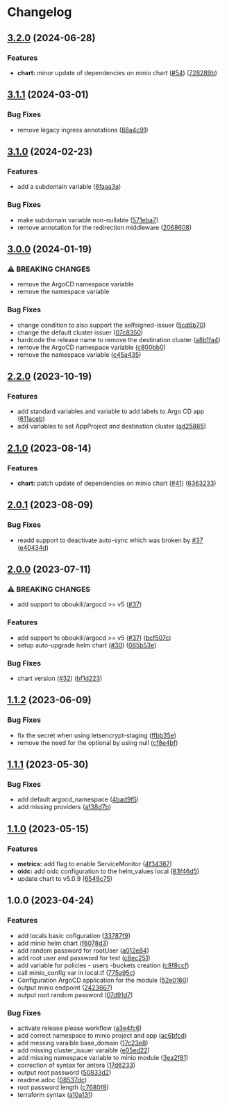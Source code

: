 # Changelog

## [3.2.0](https://github.com/camptocamp/devops-stack-module-minio/compare/v3.1.1...v3.2.0) (2024-06-28)


### Features

* **chart:** minor update of dependencies on minio chart ([#54](https://github.com/camptocamp/devops-stack-module-minio/issues/54)) ([728289b](https://github.com/camptocamp/devops-stack-module-minio/commit/728289bb10cfd89e70dab84587b11a55fe9cecde))

## [3.1.1](https://github.com/camptocamp/devops-stack-module-minio/compare/v3.1.0...v3.1.1) (2024-03-01)


### Bug Fixes

* remove legacy ingress annotations ([88a4c91](https://github.com/camptocamp/devops-stack-module-minio/commit/88a4c9196e956e878b0ff1de2e4772c2fc217e8a))

## [3.1.0](https://github.com/camptocamp/devops-stack-module-minio/compare/v3.0.0...v3.1.0) (2024-02-23)


### Features

* add a subdomain variable ([6faaa3a](https://github.com/camptocamp/devops-stack-module-minio/commit/6faaa3a493860a22989e5277b8d2fd27c5b055ef))


### Bug Fixes

* make subdomain variable non-nullable ([571eba7](https://github.com/camptocamp/devops-stack-module-minio/commit/571eba7262c9cc142001761d75fb38d4b8947c16))
* remove annotation for the redirection middleware ([2068608](https://github.com/camptocamp/devops-stack-module-minio/commit/20686087dac63e1a2bb8e822124b888a3b692a96))

## [3.0.0](https://github.com/camptocamp/devops-stack-module-minio/compare/v2.2.0...v3.0.0) (2024-01-19)


### ⚠ BREAKING CHANGES

* remove the ArgoCD namespace variable
* remove the namespace variable

### Bug Fixes

* change condition to also support the selfsigned-issuer ([5cd6b70](https://github.com/camptocamp/devops-stack-module-minio/commit/5cd6b7051a882b46d9c386d6087ab2061490249f))
* change the default cluster issuer ([07c8350](https://github.com/camptocamp/devops-stack-module-minio/commit/07c8350a4748e9d8829ed2b4a6b7f2ec1b20a74b))
* hardcode the release name to remove the destination cluster ([a8b1fa4](https://github.com/camptocamp/devops-stack-module-minio/commit/a8b1fa477acc5fcb63a956ee77c0ca9e10859acb))
* remove the ArgoCD namespace variable ([c800bb0](https://github.com/camptocamp/devops-stack-module-minio/commit/c800bb00179f58ce3e40a78bd6345e374f095f66))
* remove the namespace variable ([c45a435](https://github.com/camptocamp/devops-stack-module-minio/commit/c45a435c29c390186d1ec38cbd55df34ffb53f13))

## [2.2.0](https://github.com/camptocamp/devops-stack-module-minio/compare/v2.1.0...v2.2.0) (2023-10-19)


### Features

* add standard variables and variable to add labels to Argo CD app ([611aceb](https://github.com/camptocamp/devops-stack-module-minio/commit/611aceb503f1436960919efd8e9565563c6c5647))
* add variables to set AppProject and destination cluster ([ad25865](https://github.com/camptocamp/devops-stack-module-minio/commit/ad25865f08ff1dcea77b915b48ebb5755b9dde80))

## [2.1.0](https://github.com/camptocamp/devops-stack-module-minio/compare/v2.0.1...v2.1.0) (2023-08-14)


### Features

* **chart:** patch update of dependencies on minio chart ([#41](https://github.com/camptocamp/devops-stack-module-minio/issues/41)) ([6363233](https://github.com/camptocamp/devops-stack-module-minio/commit/6363233191e4eac5a63edc17684c03945b039f85))

## [2.0.1](https://github.com/camptocamp/devops-stack-module-minio/compare/v2.0.0...v2.0.1) (2023-08-09)


### Bug Fixes

* readd support to deactivate auto-sync which was broken by [#37](https://github.com/camptocamp/devops-stack-module-minio/issues/37) ([e40434d](https://github.com/camptocamp/devops-stack-module-minio/commit/e40434dd13ad7d13c350c9588cd6ce8c32dacb41))

## [2.0.0](https://github.com/camptocamp/devops-stack-module-minio/compare/v1.1.2...v2.0.0) (2023-07-11)


### ⚠ BREAKING CHANGES

* add support to oboukili/argocd >= v5 ([#37](https://github.com/camptocamp/devops-stack-module-minio/issues/37))

### Features

* add support to oboukili/argocd &gt;= v5 ([#37](https://github.com/camptocamp/devops-stack-module-minio/issues/37)) ([bcf507c](https://github.com/camptocamp/devops-stack-module-minio/commit/bcf507ca2c83f400417dc1257fa37b61176d0963))
* setup auto-upgrade helm chart ([#30](https://github.com/camptocamp/devops-stack-module-minio/issues/30)) ([085b53e](https://github.com/camptocamp/devops-stack-module-minio/commit/085b53e5184fbe3c15cf4780b17548e7f1c7053d))


### Bug Fixes

* chart version ([#32](https://github.com/camptocamp/devops-stack-module-minio/issues/32)) ([bf1d223](https://github.com/camptocamp/devops-stack-module-minio/commit/bf1d223e33434139c15e179d89bae98cbc2b2927))

## [1.1.2](https://github.com/camptocamp/devops-stack-module-minio/compare/v1.1.1...v1.1.2) (2023-06-09)


### Bug Fixes

* fix the secret when using letsencrypt-staging ([ffbb35e](https://github.com/camptocamp/devops-stack-module-minio/commit/ffbb35e26d88e289b7de018390780b11b0e2011d))
* remove the need for the optional by using null ([cf8e4bf](https://github.com/camptocamp/devops-stack-module-minio/commit/cf8e4bfbd2b1577e29d63b53fe04438c263989da))

## [1.1.1](https://github.com/camptocamp/devops-stack-module-minio/compare/v1.1.0...v1.1.1) (2023-05-30)


### Bug Fixes

* add default argocd_namespace ([4bad9f5](https://github.com/camptocamp/devops-stack-module-minio/commit/4bad9f54a291af5b2e62321e372e6b9c8798c990))
* add missing providers ([af38d7b](https://github.com/camptocamp/devops-stack-module-minio/commit/af38d7bef3d86ed103c9e5aa8913d6bd09095459))

## [1.1.0](https://github.com/camptocamp/devops-stack-module-minio/compare/v1.0.0...v1.1.0) (2023-05-15)


### Features

* **metrics:** add flag to enable ServiceMonitor ([4f34387](https://github.com/camptocamp/devops-stack-module-minio/commit/4f34387cc890fe49ec10a257edbb8e1eff1a075b))
* **oidc:** add oidc configuration to the helm_values local ([83f46d5](https://github.com/camptocamp/devops-stack-module-minio/commit/83f46d576c619519cfe87fa8fa4e0ccb40421e75))
* update chart to v5.0.9 ([6549c75](https://github.com/camptocamp/devops-stack-module-minio/commit/6549c751834afaab5e7009d72298709070b95970))

## 1.0.0 (2023-04-24)


### Features

* add locals basic cofiguration ([33787f9](https://github.com/camptocamp/devops-stack-module-minio/commit/33787f900cc0fefa2a1f8383af3d4ea4f4a989a9))
* add minio helm chart ([f6078d3](https://github.com/camptocamp/devops-stack-module-minio/commit/f6078d35eea09bf4b80eb818a297d18bd7d37b3a))
* add random password for rootUser ([a012e84](https://github.com/camptocamp/devops-stack-module-minio/commit/a012e847db7dff2982c6b3326cb3fbded2d8fee7))
* add root user and password for test ([c8ec251](https://github.com/camptocamp/devops-stack-module-minio/commit/c8ec251448fe4e1a5293c7686194a9309fe253bb))
* add variable for policies - users -buckets creation ([c8f8ccf](https://github.com/camptocamp/devops-stack-module-minio/commit/c8f8ccfd7f51cacc7723fae9461aa9c9ef5af17a))
* call minio_config var in local.tf ([775a95c](https://github.com/camptocamp/devops-stack-module-minio/commit/775a95c773465b1375e9b075807d71cb4880e434))
* Configuration ArgoCD application for the module ([52e0160](https://github.com/camptocamp/devops-stack-module-minio/commit/52e0160e4a5b4b9f28362b25ab352402a243ae55))
* output minio endpoint ([2423667](https://github.com/camptocamp/devops-stack-module-minio/commit/24236675e37cc8ce310d401ab4e60422e0991ddf))
* output root random password ([07d91d7](https://github.com/camptocamp/devops-stack-module-minio/commit/07d91d7b57eadc77f13dc3c0db42b6e043321dd0))


### Bug Fixes

* activate release please workflow ([a3e4fc6](https://github.com/camptocamp/devops-stack-module-minio/commit/a3e4fc6793fe8e9e6012f7ac8a4a196e4209998f))
* add correct namespace to minio project and app ([ac6bfcd](https://github.com/camptocamp/devops-stack-module-minio/commit/ac6bfcdf751c5d78a05eec962331846b7de95226))
* add messing varaible base_domain ([17c23e8](https://github.com/camptocamp/devops-stack-module-minio/commit/17c23e80f76c3a54a371a5b7737e2813b0c7713f))
* add missing cluster_issuer varaible ([e05ed22](https://github.com/camptocamp/devops-stack-module-minio/commit/e05ed22d51935482de40db2e5686413ab4b2f547))
* add missing namespace variable to minio module ([3ea2f81](https://github.com/camptocamp/devops-stack-module-minio/commit/3ea2f81dd0bfc6e8c2022a9697f088a7be473453))
* correction of syntax for antora ([17d6233](https://github.com/camptocamp/devops-stack-module-minio/commit/17d623348b94589115a6a88dd05bcbaf02300278))
* output root password ([50833d2](https://github.com/camptocamp/devops-stack-module-minio/commit/50833d2ec27ebe1afc8e09618d817c91fcd2822f))
* readme.adoc ([08537dc](https://github.com/camptocamp/devops-stack-module-minio/commit/08537dcd8c5386e03aec8e47b88b96113978053f))
* root password length ([c7680f8](https://github.com/camptocamp/devops-stack-module-minio/commit/c7680f82ed8d54131782f86c47e7dac71a08f65e))
* terraform syntax ([a10a131](https://github.com/camptocamp/devops-stack-module-minio/commit/a10a13109f11072f866975bb573932702963e984))
